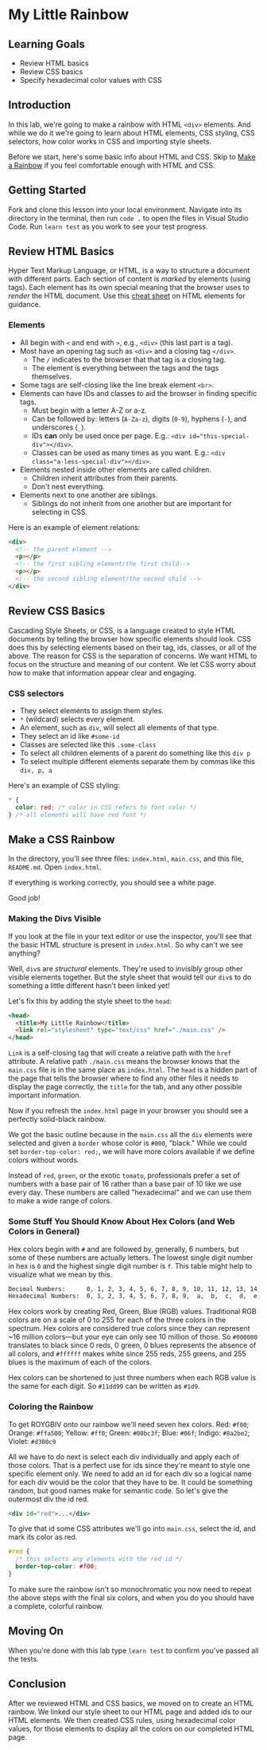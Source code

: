 # My Little Rainbow

## Learning Goals

- Review HTML basics
- Review CSS basics
- Specify hexadecimal color values with CSS

## Introduction

In this lab, we're going to make a rainbow with HTML `<div>` elements. And while
we do it we're going to learn about HTML elements, CSS styling, CSS selectors,
how color works in CSS and importing style sheets.

Before we start, here's some basic info about HTML and CSS. Skip to
[Make a Rainbow](#make-a-rainbow) if you feel comfortable enough with HTML and
CSS.

## Getting Started

Fork and clone this lesson into your local environment. Navigate into its
directory in the terminal, then run `code .` to open the files in Visual Studio
Code. Run `learn test` as you work to see your test progress.

## Review HTML Basics

Hyper Text Markup Language, or HTML, is a way to structure a document with
different parts. Each section of content is _marked_ by elements (using tags).
Each element has its own special meaning that the browser uses to _render_ the
HTML document. Use this [cheat sheet](https://htmlcheatsheet.com/) on HTML
elements for guidance.

### Elements

- All begin with `<` and end with `>`, e.g., `<div>` (this last part is a tag).
- Most have an opening tag such as `<div>` and a closing tag `</div>`.
  - The `/` indicates to the browser that that tag is a closing tag.
  - The element is everything between the tags and the tags themselves.
- Some tags are self-closing like the line break element `<br>`.
- Elements can have IDs and classes to aid the browser in finding specific tags.
  - Must begin with a letter A-Z or a-z.
  - Can be followed by: letters (`A-Za-z`), digits (`0-9`), hyphens (`-`), and
    underscores (`_`).
  - IDs **can** only be used once per page. E.g.:
    `<div id="this-special-div"></div>`.
  - Classes can be used as many times as you want. E.g.:
    `<div class="a-less-special-div"></div>`.
- Elements nested inside other elements are called children.
  - Children inherit attributes from their parents.
  - Don't nest everything.
- Elements next to one another are siblings.
  - Siblings do not inherit from one another but are important for selecting in
    CSS.

Here is an example of element relations:

```html
<div>
  <!-- the parent element -->
  <p></p>
  <!-- the first sibling element/the first child-->
  <p></p>
  <!-- the second sibling element/the second child -->
</div>
```

## Review CSS Basics

Cascading Style Sheets, or CSS, is a language created to style HTML documents by
telling the browser how specific elements should look. CSS does this by
selecting elements based on their tag, ids, classes, or all of the above. The
reason for CSS is the separation of concerns. We want HTML to focus on the
structure and meaning of our content. We let CSS worry about how to make that
information appear clear and engaging.

### CSS selectors

- They select elements to assign them styles.
- `*` (wildcard) selects every element.
- An element, such as `div`, will select all elements of that type.
- They select an id like `#some-id`
- Classes are selected like this `.some-class`
- To select all children elements of a parent do something like this `div p`
- To select multiple different elements separate them by commas like this
  `div, p, a`

Here's an example of CSS styling:

```css
* {
  color: red; /* color in CSS refers to font color */
} /* all elements will have red font */
```

## Make a CSS Rainbow <a href="#make-a-rainbow"></a>

In the directory, you'll see three files: `index.html`, `main.css`, and this
file, `README.md`. Open `index.html`.

If everything is working correctly, you should see a white page.

Good job!

### Making the Divs Visible

If you look at the file in your text editor or use the inspector, you'll see
that the basic HTML structure is present in `index.html`. So why can't we see
anything?

Well, `div`s are _structural_ elements. They're used to _invisibly_ group other
visible elements together. But the style sheet that would tell our `div`s to do
something a little different hasn't been linked yet!

Let's fix this by adding the style sheet to the `head`:

```html
<head>
  <title>My Little Rainbow</title>
  <link rel="stylesheet" type="text/css" href="./main.css" />
</head>
```

`Link` is a self-closing tag that will create a relative path with the `href`
attribute. A relative path `./main.css` means the browser knows that the
`main.css` file is in the same place as `index.html`. The `head` is a hidden
part of the page that tells the browser where to find any other files it needs
to display the page correctly, the `title` for the tab, and any other possible
important information.

Now if you refresh the `index.html` page in your browser you should see a
perfectly solid-black rainbow.

We got the basic outline because in the `main.css` all the `div` elements were
selected and given a `border` whose color is `#000`, "black." While we could set
`border-top-color: red;`, we will have more colors available if we define colors
without words.

Instead of `red`, `green`, or the exotic `tomato`, professionals prefer a set of
numbers with a base pair of 16 rather than a base pair of 10 like we use every
day. These numbers are called "hexadecimal" and we can use them to make a wide
range of colors.

### Some Stuff You Should Know About Hex Colors (and Web Colors in General)

Hex colors begin with `#` and are followed by, generally, 6 numbers, but some of
these numbers are actually letters. The lowest single digit number in hex is `0`
and the highest single digit number is `f`. This table might help to visualize
what we mean by this.

```txt
Decimal Numbers:      0, 1, 2, 3, 4, 5, 6, 7, 8, 9, 10, 11, 12, 13, 14, 15, 16
Hexadecimal Numbers:  0, 1, 2, 3, 4, 5, 6, 7, 8, 9,  a,  b,  c,  d,  e,  f, 10
```

Hex colors work by creating Red, Green, Blue (RGB) values. Traditional RGB
colors are on a scale of 0 to 255 for each of the three colors in the spectrum.
Hex colors are considered true colors since they can represent ~16 million
colors—but your eye can only see 10 million of those. So `#000000` translates to
black since 0 reds, 0 green, 0 blues represents the absence of all colors, and
`#ffffff` makes white since 255 reds, 255 greens, and 255 blues is the maximum
of each of the colors.

Hex colors can be shortened to just three numbers when each RGB value is the
same for each digit. So `#11dd99` can be written as `#1d9`.

### Coloring the Rainbow

To get ROYGBIV onto our rainbow we'll need seven hex colors. Red: `#f00`;
Orange: `#ffa500`; Yellow: `#ff0`; Green: `#00bc3f`; Blue: `#06f`; Indigo:
`#8a2be2`; Violet: `#d300c9`

All we have to do next is select each div individually and apply each of those
colors. That is a perfect use for ids since they're meant to style one specific
element only. We need to add an id for each div so a logical name for each div
would be the color that they have to be. It could be something random, but good
names make for semantic code. So let's give the outermost div the id red.

```html
<div id="red">...</div>
```

To give that id some CSS attributes we'll go into `main.css`, select the id, and
mark its color as red.

```css
#red {
  /* this selects any elements with the red id */
  border-top-color: #f00;
}
```

To make sure the rainbow isn't so monochromatic you now need to repeat the above
steps with the final six colors, and when you do you should have a complete,
colorful rainbow.

## Moving On

When you're done with this lab type `learn test` to confirm you've passed all the
tests.

## Conclusion

After we reviewed HTML and CSS basics, we moved on to create an HTML rainbow. We
linked our style sheet to our HTML page and added ids to our HTML elements. We
then created CSS rules, using hexadecimal color values, for those elements to
display all the colors on our completed HTML page.

[cheat sheet]: https://web.stanford.edu/group/csp/cs21/htmlcheatsheet.pdf
[goth]: https://en.wikipedia.org/wiki/Goth_subculture
